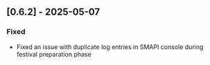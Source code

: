 ## [0.6.2] - 2025-05-07

### Fixed

- Fixed an issue with duplicate log entries in SMAPI console during festival preparation phase